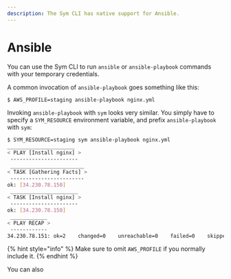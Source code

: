 ```yaml
---
description: The Sym CLI has native support for Ansible.
---
```


# Ansible

You can use the Sym CLI to run `ansible` or `ansible-playbook` commands with your temporary credentials.

A common invocation of `ansible-playbook` goes something like this:

```bash
$ AWS_PROFILE=staging ansible-playbook nginx.yml
```

Invoking `ansible-playbook` with `sym` looks very similar. You simply have to specify a `SYM_RESOURCE` environment variable, and prefix `ansible-playbook` with `sym`:

```bash
$ SYM_RESOURCE=staging sym ansible-playbook nginx.yml
______________________
< PLAY [Install nginx] >
 ----------------------
 ________________________
< TASK [Gathering Facts] >
 ------------------------
ok: [34.230.78.150]
 ______________________
< TASK [Install nginx] >
 ----------------------
ok: [34.230.78.150]
 ____________
< PLAY RECAP >
 ------------
34.230.78.151: ok=2    changed=0    unreachable=0    failed=0    skipped=0    rescued=0    ignored=0
```

{% hint style="info" %}
Make sure to omit `AWS_PROFILE` if you normally include it.
{% endhint %}

You can also 

